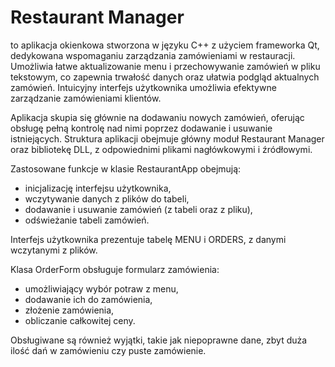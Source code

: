 # Restaurant Manager
to aplikacja okienkowa stworzona w języku C++ z użyciem frameworka Qt, dedykowana wspomaganiu zarządzania zamówieniami w restauracji. Umożliwia łatwe aktualizowanie menu i przechowywanie zamówień w pliku tekstowym, co zapewnia trwałość danych oraz ułatwia podgląd aktualnych zamówień. Intuicyjny interfejs użytkownika umożliwia efektywne zarządzanie zamówieniami klientów.

Aplikacja skupia się głównie na dodawaniu nowych zamówień, oferując obsługę pełną kontrolę nad nimi poprzez dodawanie i usuwanie istniejących. Struktura aplikacji obejmuje główny moduł Restaurant Manager oraz bibliotekę DLL, z odpowiednimi plikami nagłówkowymi i źródłowymi.

Zastosowane funkcje w klasie RestaurantApp obejmują:
  * inicjalizację interfejsu użytkownika,
  * wczytywanie danych z plików do tabeli,
  * dodawanie i usuwanie zamówień (z tabeli oraz z pliku),
  * odświeżanie tabeli zamówień.

Interfejs użytkownika prezentuje tabelę MENU i ORDERS, z danymi wczytanymi z plików.

Klasa OrderForm obsługuje formularz zamówienia:
  * umożliwiający wybór potraw z menu,
  * dodawanie ich do zamówienia,
  * złożenie zamówienia,
  * obliczanie całkowitej ceny.

Obsługiwane są również wyjątki, takie jak niepoprawne dane, zbyt duża ilość dań w zamówieniu czy puste zamówienie.
